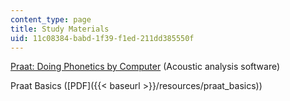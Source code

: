 ```yaml
---
content_type: page
title: Study Materials
uid: 11c08384-babd-1f39-f1ed-211dd385550f
---
```


[Praat: Doing Phonetics by Computer](http://www.fon.hum.uva.nl/praat/) (Acoustic analysis software)

Praat Basics ([PDF]({{< baseurl >}}/resources/praat_basics))